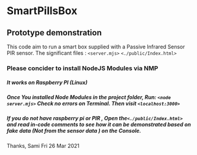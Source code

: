 # SmartPillsBox

## Prototype demonstration 
   This code aim to run a smart box supplied with a Passive Infrared Sensor PIR sensor. The significant files :
`<server.mjs>`
`<./public/Index.html>`


### Please concider to install NodeJS Modules via NMP
##### It works on Raspberry PI (Linux)
##### Once You installed Node Modules in the project folder, Run: `<node server.mjs>` Check no errors on Terminal. Then visit  `<localhost:3000>`

##### If you do not have raspberry pi or PIR , Open the`<./public/Index.html>`  and read in-code comments to see how it can be demonstrated based on fake data   (Not from the sensor data ) on the Console.
 
Thanks, 
Sami 
Fri 26 Mar 2021


